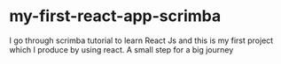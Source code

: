 # my-first-react-app-scrimba
I go through scrimba tutorial to learn React Js and this is my first project which I produce by using react. A small step for a big journey
